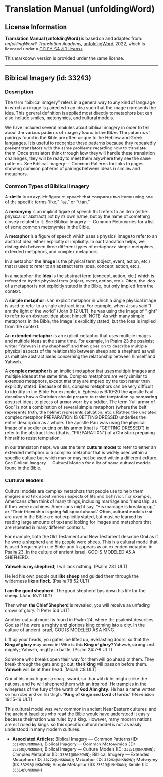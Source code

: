 # Translation Manual (unfoldingWord)

## License Information

**Translation Manual (unfoldingWord)** is based on and adapted from: _unfoldingWord® Translation Academy_, [unfoldingWord](https://unfoldingword.org/utw), 2022, which is licensed under a [CC BY-SA 4.0 license](https://creativecommons.org/licenses/by-sa/4.0/legalcode.en).

This markdown version is provided under the same license.



--------------------------------

## Biblical Imagery (id: 33243)

### Description

The term “biblical imagery” refers in a general way to any kind of language in which an image is paired with an idea such that the image represents the idea. This general definition is applied most directly to metaphors but can also include similes, metonymies, and cultural models.

We have included several modules about biblical imagery in order to tell about the various patterns of imagery found in the Bible. The patterns of pairings found in the Bible are often unique to the Hebrew and Greek languages. It is useful to recognize these patterns because they repeatedly present translators with the same problems regarding how to translate them. Once translators think through how they will handle these translation challenges, they will be ready to meet them anywhere they see the same patterns. See Biblical Imagery — Common Patterns for links to pages showing common patterns of pairings between ideas in similes and metaphors.

### Common Types of Biblical Imagery

A **simile** is an explicit figure of speech that compares two items using one of the specific terms “like,” “as,” or “than.”

A **metonymy** is an implicit figure of speech that refers to an item (either physical or abstract) not by its own name, but by the name of something closely related to it. See Biblical Imagery — Common Metonymies for a list of some common metonymies in the Bible.

A **metaphor** is a figure of speech which uses a physical image to refer to an abstract idea, either explicitly or implicitly. In our translation helps, we distinguish between three different types of metaphors: simple metaphors, extended metaphors, and complex metaphors.

In a metaphor, the **Image** is the physical term (object, event, action, etc.) that is used to refer to an abstract term (idea, concept, action, etc.).

In a metaphor, the **Idea** is the abstract term (concept, action, etc.) which is referred to by the physical term (object, event, action, etc.). Often, the Idea of a metaphor is not explicitly stated in the Bible, but only implied from the context.

A **simple metaphor** is an explicit metaphor in which a single physical image is used to refer to a single abstract idea. For example, when Jesus said “I am the light of the world” (John 8:12 ULT), he was using the Image of “light” to refer to an abstract Idea about himself. NOTE: As with many simple metaphors in the Bible, the Image is explicitly stated, but the Idea is implied from the context.

An **extended metaphor** is an explicit metaphor that uses multiple images and multiple ideas at the same time. For example, in Psalm 23 the psalmist writes “Yahweh is my shepherd” and then goes on to describe multiple physical aspects of the relationship between sheep and a shepherd as well as multiple abstract ideas concerning the relationship between himself and Yahweh.

A **complex metaphor** is an implicit metaphor that uses multiple images and multiple ideas at the same time. Complex metaphors are very similar to extended metaphors, except that they are implied by the text rather than explicitly stated. Because of this, complex metaphors can be very difficult to identify in the Bible. For example, in Ephesians 6:10–20 the apostle Paul describes how a Christian should prepare to resist temptation by comparing abstract ideas to pieces of armor worn by a soldier. The term “full armor of God” is not a combination of several simple metaphors (where the belt represents truth, the helmet represents salvation, etc.). Rather, the unstated complex metaphor PREPARATION IS GETTING DRESSED underlies the entire description as a whole. The apostle Paul was using the physical Image of a soldier putting on his armor (that is, “GETTING DRESSED”) to refer to the abstract Idea (that is, “PREPARATION”) of a Christian preparing himself to resist temptation.

In our translation helps, we use the term **cultural model** to refer to either an extended metaphor or a complex metaphor that is widely used within a specific culture but which may or may not be used within a different culture. See Biblical Imagery — Cultural Models for a list of some cultural models found in the Bible.

### Cultural Models

Cultural models are complex metaphors that people use to help them imagine and talk about various aspects of life and behavior. For example, Americans often think of many things, including marriage and friendship, as if they were machines. Americans might say, “His marriage is breaking up,” or “Their friendship is going full speed ahead.” Often, cultural models that are used in the Bible are not explicitly stated, but must be learned by reading large amounts of text and looking for images and metaphors that are repeated in many different contexts.

For example, both the Old Testament and New Testament describe God as if he were a shepherd and his people were sheep. This is a cultural model that is used frequently in the Bible, and it appears as an extended metaphor in Psalm 23\. In the culture of ancient Israel, GOD IS MODELED AS A SHEPHERD.

**Yahweh is my shepherd**; I will lack nothing. (Psalm 23:1 ULT)

He led his own people out **like sheep** and guided them through the wilderness **like a flock**. (Psalm 78:52 ULT)

**I am the good shepherd**. The good shepherd lays down his life for the sheep. (John 10:11 ULT)

Then when **the Chief Shepherd** is revealed, you will receive an unfading crown of glory. (1 Peter 5:4 ULT)

Another cultural model is found in Psalm 24, where the psalmist describes God as if he were a mighty and glorious king coming into a city. In the culture of ancient Israel, GOD IS MODELED AS A KING.

Lift up your heads, you gates; be lifted up, everlasting doors, so that the **King of glory** may come in! Who is this **King of glory**? Yahweh, strong and mighty; Yahweh, mighty in battle. (Psalm 24:7–8 ULT)

Someone who breaks open their way for them will go ahead of them. They break through the gate and go out; **their king** will pass on before them. **Yahweh** will be at their head. (Micah 2:8 ULT)

Out of his mouth goes a sharp sword, so that with it he might strike the nations, and he will shepherd them with an iron rod. He tramples in the winepress of the fury of the wrath of **God Almighty**. He has a name written on his robe and on his thigh: “**King of kings and Lord of lords**.” (Revelation 19:15–16 ULT)

This cultural model was very common in ancient Near Eastern cultures, and the ancient Israelites who read the Bible would have understood it easily because their nation was ruled by a king. However, many modern nations are not ruled by kings, so this specific cultural model is not as easily understood in many modern cultures.

* **Associated Articles:** Biblical Imagery — Common Patterns (ID: `33249@UNKNOWN`); Biblical Imagery — Common Metonymies (ID: `33250@UNKNOWN`); Biblical Imagery — Cultural Models (ID: `33251@UNKNOWN`); Complex Metaphor (ID: `33261@UNKNOWN`); Biblical Imagery — Extended Metaphors (ID: `33272@UNKNOWN`); Metaphor (ID: `33292@UNKNOWN`); Metonymy (ID: `33293@UNKNOWN`); Simple Metaphor (ID: `33313@UNKNOWN`); Simile (ID: `33314@UNKNOWN`)

